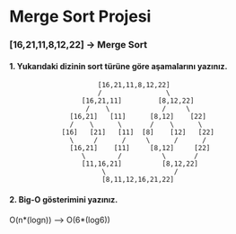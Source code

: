 # Merge Sort Projesi
### [16,21,11,8,12,22] -> Merge Sort

#### 1. Yukarıdaki dizinin sort türüne göre aşamalarını yazınız.

                          [16,21,11,8,12,22]
                          /                \
                      [16,21,11]         [8,12,22]
                       /    \             /     \ 
                   [16,21]   [11]      [8,12]    [22]
                   /    \      \       /    \      \
                 [16]   [21]   [11]  [8]    [12]   [22]
                   \     /      /     \      /      /
                   [16,21]    [11]     [8,12]     [22]
                      \        /          \       /  
                      [11,16,21]          [8,12,22]
                           \                 /
                           [8,11,12,16,21,22]
                      
                      
#### 2. Big-O gösterimini yazınız.
O(n*(logn)) --> O(6*(log6))                    
